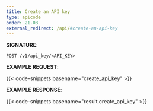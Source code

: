 ```yaml
---
title: Create an API key
type: apicode
order: 21.03
external_redirect: /api/#create-an-api-key
---
```


**SIGNATURE**:

`POST /v1/api_key/<API_KEY>`

**EXAMPLE REQUEST**:

{{< code-snippets basename="create_api_key" >}}

**EXAMPLE RESPONSE**:

{{< code-snippets basename="result.create_api_key" >}}
